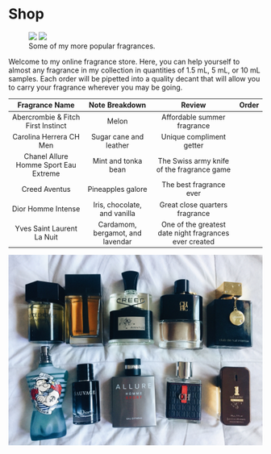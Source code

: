 # Shop

<figure class="half">
	<img src="https://derekponce.github.io/site/images/Fragrance_MostComplimented.JPG">
	<img src="https://derekponce.github.io/site/images/Fragrance_Winter.jpg">
	<figcaption>Some of my more popular fragrances. </figcaption>
</figure>

Welcome to my online fragrance store. Here, you can help yourself to almost any fragrance in my collection in quantities of 1.5 mL, 5 mL, or 10 mL samples. Each order will be pipetted into a quality decant that will allow you to carry your fragrance wherever you may be going. 

| Fragrance Name | Note Breakdown | Review | Order |
|:---:|:---:|:---:|:---:|
| Abercrombie & Fitch First Instinct  | Melon | Affordable summer fragrance | 
| Carolina Herrera CH Men  | Sugar cane and leather | Unique compliment getter | 
| Chanel Allure Homme Sport Eau Extreme  | Mint and tonka bean | The Swiss army knife of the fragrance game | 
| Creed Aventus  | Pineapples galore | The best fragrance ever | 
| Dior Homme Intense  | Iris, chocolate, and vanilla | Great close quarters fragrance | 
| Yves Saint Laurent La Nuit  | Cardamom, bergamot, and lavendar | One of the greatest date night fragrances ever created | 


![Fragrances](/images/Fragrance_MostComplimented.JPG)
